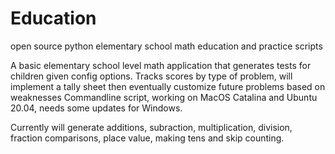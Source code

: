 # Education
open source python elementary school math education and practice scripts

A basic elementary school level math application that generates tests for children given config options.
Tracks scores by type of problem, will implement a tally sheet then eventually customize future problems based on weaknesses
Commandline script, working on MacOS Catalina and Ubuntu 20.04, needs some updates for Windows.

Currently will generate additions, subraction, multiplication, division, fraction comparisons, place value, making tens and skip counting.  
